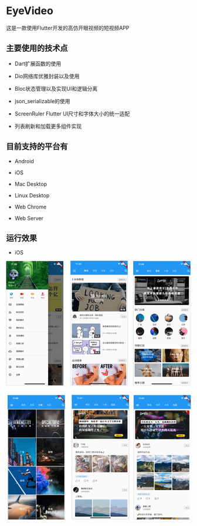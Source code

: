 # EyeVideo

这是一款使用Flutter开发的高仿开眼视频的短视频APP

## 主要使用的技术点

* Dart扩展函数的使用

* Dio网络库优雅封装以及使用

* Bloc状态管理以及实现UI和逻辑分离

* json_serializable的使用

* ScreenRuler Flutter UI尺寸和字体大小的统一适配

* 列表刷新和加载更多组件实现

## 目前支持的平台有

* Android

* iOS

* Mac Desktop

* Linux Desktop

* Web Chrome

* Web Server

## 运行效果

* iOS

![art.png](art/art.png)